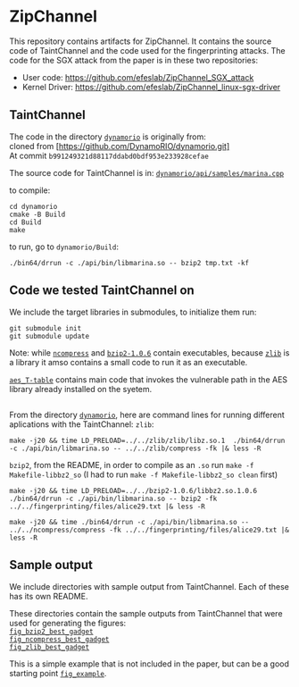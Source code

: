 # ZipChannel
This repository contains artifacts for ZipChannel. It contains the source code of TaintChannel and the code used for the fingerprinting attacks.
The code for the SGX attack from the paper is in these two repositories:
* User code: https://github.com/efeslab/ZipChannel_SGX_attack
* Kernel Driver: https://github.com/efeslab/ZipChannel_linux-sgx-driver

## TaintChannel
The code in the directory [`dynamorio`](dynamorio) is originally from:  
cloned from	[https://github.com/DynamoRIO/dynamorio.git]  
At commit	`b991249321d88117ddabd0bdf953e233928cefae`

The source code for TaintChannel is in: [`dynamorio/api/samples/marina.cpp`](dynamorio/api/samples/marina.cpp)

to compile:
```
cd dynamorio
cmake -B Build
cd Build
make
```

to run, go to `dynamorio/Build`:
```
./bin64/drrun -c ./api/bin/libmarina.so -- bzip2 tmp.txt -kf
```

## Code we tested TaintChannel on
We include the target libraries in submodules, to initialize them run:
```
git submodule init
git submodule update
```

Note: while [`ncompress`](ncompress) and [`bzip2-1.0.6`](bzip2-1.0.6) contain executables, because [`zlib`](zlib) is a library it amso contains a small code to run it as an executable.

[`aes_T-table`](aes_T-table) contains main code that invokes the vulnerable path in the AES library already installed on the syetem.

## 
From the directory [`dynamorio`](dynamorio), here are command lines for running different aplications with the TaintChannel:
`zlib`:
```
make -j20 && time LD_PRELOAD=../../zlib/zlib/libz.so.1  ./bin64/drrun -c ./api/bin/libmarina.so -- ../../zlib/compress -fk |& less -R
```
`bzip2`, from the README, in order to compile as an `.so` run `make -f Makefile-libbz2_so` (I had to run `make -f Makefile-libbz2_so clean` first)
```
make -j20 && time LD_PRELOAD=../../bzip2-1.0.6/libbz2.so.1.0.6 ./bin64/drrun -c ./api/bin/libmarina.so -- bzip2 -fk ../../fingerprinting/files/alice29.txt |& less -R
```
```
make -j20 && time ./bin64/drrun -c ./api/bin/libmarina.so -- ../../ncompress/compress -fk ../../fingerprinting/files/alice29.txt |& less -R
```

## Sample output
We include directories with sample output from TaintChannel. Each of these has its own README.

These directories contain the sample outputs from TaintChannel that were used for generating the figures:  
[`fig_bzip2_best_gadget`](fig_bzip2_best_gadget)  
[`fig_ncompress_best_gadget`](fig_ncompress_best_gadget)  
[`fig_zlib_best_gadget`](fig_zlib_best_gadget)

This is a simple example that is not included in the paper, but can be a good starting point
[`fig_example`](fig_example).

